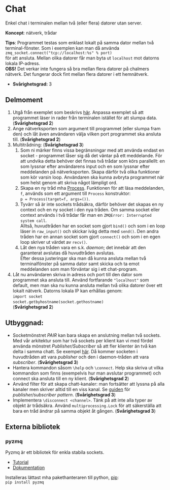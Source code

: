# Chat

Enkel chat i terminalen mellan två (eller flera) datorer utan server.

**Koncept**: nätverk, trådar

**Tips**: Programmet testas som enklast lokalt på samma dator mellan två terminal-fönster. Som i exemplen kan man då använda  
`zmq_socket.connect("tcp://localhost:%s" % port)`  
för att ansluta. Mellan olika datorer får man byta ut `localhost` mot datorns lokala IP-adress.  
**OBS!** Det verkar inte fungera så bra mellan flera datorer på chalmers nätverk. Det fungerar dock fint mellan flera datorer i ett hemnätverk.

- **Svårighetsgrad:** 3

## Delmoment

1. Utgå från exemplet som beskrivs [här](http://learning-0mq-with-pyzmq.readthedocs.org/en/latest/pyzmq/patterns/pair.html). Anpassa exemplet så att programmet läser in rader från terminalen istället för att slumpa data. (**Svårighetsgrad 2**)
2. Ange nätverksporten som argument till programmet (eller slumpa fram den) och låt även användaren välja vilken port programmet ska ansluta till. (**Svårighetsgrad 2**)
3. Multitrådning: (**Svårighetsgrad 3**)
    1. Som ni märker finns vissa begränsningar med att använda endast en socket - programmet låser sig då det väntar på ett meddelande. För att undvika detta behöver det finnas två trådar som körs parallellt: en som lyssnar efter användarens input och en som lyssnar efter meddelanden på nätverksporten. Skapa därför två olika funktioner som kör varsin loop. Användaren ska kunna avbryta programmet när som helst genom att skriva något lämpligt ord.
    2. Skapa en ny tråd mha [Process](https://docs.python.org/2/library/multiprocessing.html#multiprocessing.Process). Funktionen för att läsa meddelanden, `f`, används som ett argument till `Process` konstruktor:  
    `p = Process(target=f, args=())`.  
    3. Tyvärr så är inte sockets trådsäkra, därför behöver det skapas en ny context och en ny socket i den nya tråden. Om samma socket eller context används i två trådar får man en `ZMQError: Interrupted system call`.  
    Alltså, huvudtråden har en socket som  gjort `bind()` och som i en loop läser in `raw_input()` och skickar iväg detta med `send()`. Den andra tråden har en annan socket som gjort `connect()` och som i en egen loop skriver ut värdet av `recv()`.
    4. Låt den nya tråden vara en s.k. *daemon*; det innebär att den garanterat avslutas då huvudtråden avslutas.  
    Efter dessa justeringar ska man då kunna ansluta mellan två terminalfönster på samma dator samt skicka och ta emot meddelanden som man förväntar sig i ett chat-program.
4. Låt nu användaren skriva in adress och port till den dator som programmet ska ansluta till. Använd fortfarande `"localhost"` som default, men man ska nu kunna ansluta mellan två olika datorer över ett lokalt nätverk. Datorns lokala IP kan erhållas genom:  
`import socket`  
`socket.getbyhostname(socket.gethostname)`  
(**Svårighetsgrad 2**)

## Utbyggnad:
- Socketmönstret *PAIR* kan bara skapa en anslutning mellan två sockets. Med vår arkitektur som har två sockets per klient kan vi med fördel använda mönstret *Publisher/Subscriber* så att fler klienter än två kan delta i samma chatt. Se exempel [här](http://learning-0mq-with-pyzmq.readthedocs.org/en/latest/pyzmq/patterns/pubsub.html). Då kommer socketen i huvudtråden att vara *publisher* och den i daemon-tråden att vara *subscriber*. (**Svårighetsgrad 3**)
- Hantera kommandon såsom `\help` och `\connect`. Help ska skriva ut vilka kommandon som finns (exempelvis hur man avslutar programmet) och connect ska ansluta till en ny klient. (**Svårighetsgrad 2**)
- Använd filter för att skapa chatt-kanaler: man fortsätter att lyssna på alla kanaler men skriver alltid till en viss kanal. Se [guiden](http://learning-0mq-with-pyzmq.readthedocs.org/en/latest/pyzmq/patterns/pubsub.html) för *publisher/subscriber pattern*. (**Svårighetsgrad 3**)
- Implementera `\disconnect <channel>`. Tänk på att inte alla typer av objekt är trådsäkra. Använd `multiprocessing.Lock` för att säkerställa att bara en tråd ändrar på samma objekt åt gången. (**Svårighetsgrad 3**)


## Externa bibliotek
### pyzmq
Pyzmq är ett bibliotek för enkla stabila sockets.

- [Tutorial](http://learning-0mq-with-pyzmq.readthedocs.org/en/latest/pyzmq/pyzmq.html)
- [Dokumentation](http://zeromq.github.io/pyzmq/api/zmq.html)

Installeras lättast mha pakethanteraren till python, [pip](http://pip.readthedocs.org/en/latest/installing.html):  
`pip install pyzmq`